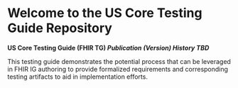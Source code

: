 
# Welcome to the US Core Testing Guide Repository

**US Core Testing Guide (FHIR TG) _Publication (Version) History TBD_**

This testing guide demonstrates the potential process that can be leveraged in FHIR IG authoring to provide formalized requirements and corresponding testing artifacts to aid in implementation efforts.
